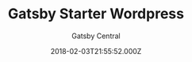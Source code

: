 ---
title: Gatsby Starter Wordpress
github: https://github.com/GatsbyCentral/gatsby-starter-wordpress
demo: https://gatsby-starter-wordpress.netlify.app/
author: Gatsby Central
ssg:
  - Gatsby
cms:
  - Wordpress
date: 2018-02-03T21:55:52.000Z
description: A GatsbyJS starter template that leverages the WordPress API, ACF and more
draft: true
publish_date: '2018-02-03T21:55:52Z'
update_date: '2021-04-02T10:22:52Z'
github_star: 394
github_fork: 140
---